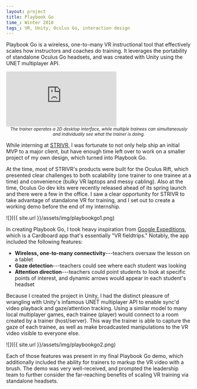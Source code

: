 ```yaml
---
layout: project
title: Playbook Go
time_: Winter 2018
tags_: VR, Unity, Oculus Go, interaction design
---
```


Playbook Go is a wireless, one-to-many VR instructional tool that effectively scales how instructors and coaches do training. It leverages the portability of standalone Oculus Go headsets, and was created with Unity using the UNET multiplayer API.

<p><div class="yt-video-wrapper"><iframe src="https://www.youtube.com/embed/S7rBHZ6hDKU" frameborder="0" allow="encrypted-media" allowfullscreen></iframe></div>
<center><sub><i>The trainer operates a 2D desktop interface, while multiple trainees can simultaneously and individually see what the trainer is doing.</i></sub></center></p>

While interning at [STRIVR]("https://strivr.com/"), I was fortunate to not only help ship an initial MVP to a major client, but have enough time left over to work on a smaller project of my own design, which turned into Playbook Go.

At the time, most of STRIVR's products were built for the Oculus Rift, which presented clear challenges to both scalability (one trainer to one trainee at a time) and convenience (bulky VR laptops and messy cabling). Also at the time, Oculus Go dev kits were recently released ahead of its spring launch and there were a few in the office. I saw a clear opportunity for STRIVR to take advantage of standalone VR for training, and I set out to create a working demo before the end of my internship.

![]({{ site.url }}/assets/img/playbookgo1.png)

In creating Playbook Go, I took heavy inspiration from [Google Expeditions]("https://edu.google.com/expeditions/#about"), which is a Cardboard app that's essentially "VR fieldtrips." Notably, the app included the following features:

* **Wireless, one-to-many connectivity**---teachers oversaw the lesson on a tablet
* **Gaze detection**---teachers could see where each student was looking
* **Attention direction**---teachers could point students to look at specific points of interest, and dynamic arrows would appear in each student's headset

Because I created the project in Unity, I had the distinct pleasure of wrangling with Unity's infamous UNET multiplayer API to enable sync'd video playback and gaze/attention tracking. Using a similar model to many local multiplayer games, each trainee (player) would connect to a room created by a trainer (host/server). This way the trainer is able to capture the gaze of each trainee, as well as make broadcasted manipulations to the VR video visible to everyone else.

![]({{ site.url }}/assets/img/playbookgo2.png)

Each of those features was present in my final Playbook Go demo, which additionally included the ability for trainers to markup the VR video with a brush. The demo was very well-received, and prompted the leadership team to further consider the far-reaching benefits of scaling VR training via standalone headsets.
